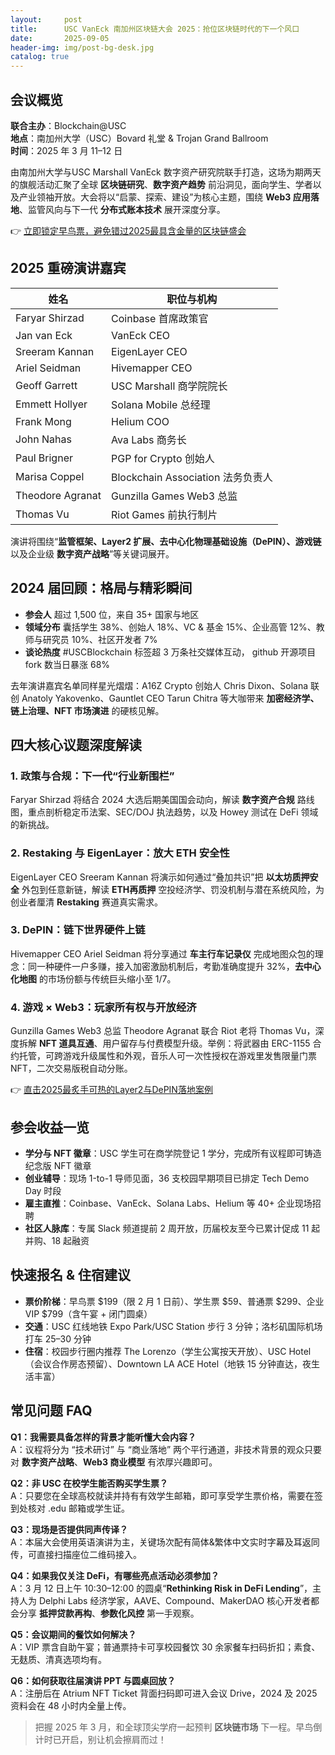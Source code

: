 ```yaml
---
layout:     post
title:      USC VanEck 南加州区块链大会 2025：抢位区块链时代的下一个风口
date:       2025-09-05
header-img: img/post-bg-desk.jpg
catalog: true
---
```


## 会议概览  
**联合主办**：Blockchain@USC  
**地点**：南加州大学（USC）Bovard 礼堂 & Trojan Grand Ballroom  
**时间**：2025 年 3 月 11–12 日  

由南加州大学与USC Marshall VanEck 数字资产研究院联手打造，这场为期两天的旗舰活动汇聚了全球 **区块链研究**、**数字资产趋势** 前沿洞见，面向学生、学者以及产业领袖开放。大会将以“启蒙、探索、建设”为核心主题，围绕 **Web3 应用落地**、监管风向与下一代 **分布式账本技术** 展开深度分享。  

👉 [立即锁定早鸟票，避免错过2025最具含金量的区块链盛会](https://okxdog.com/)  

## 2025 重磅演讲嘉宾  

| **姓名**           | **职位与机构**                       |
|--------------------|--------------------------------------|
| Faryar Shirzad     | Coinbase 首席政策官                   |
| Jan van Eck        | VanEck CEO                           |
| Sreeram Kannan     | EigenLayer CEO                       |
| Ariel Seidman      | Hivemapper CEO                       |
| Geoff Garrett      | USC Marshall 商学院院长              |
| Emmett Hollyer     | Solana Mobile 总经理                 |
| Frank Mong         | Helium COO                           |
| John Nahas         | Ava Labs 商务长                      |
| Paul Brigner       | PGP for Crypto 创始人                |
| Marisa Coppel      | Blockchain Association 法务负责人     |
| Theodore Agranat   | Gunzilla Games Web3 总监             |
| Thomas Vu          | Riot Games 前执行制片                 |

演讲将围绕“**监管框架、Layer2 扩展、去中心化物理基础设施（DePIN）、游戏链** 以及企业级 **数字资产战略**”等关键词展开。  

## 2024 届回顾：格局与精彩瞬间  
- **参会人** 超过 1,500 位，来自 35+ 国家与地区  
- **领域分布** 囊括学生 38%、创始人 18%、VC & 基金 15%、企业高管 12%、教师与研究员 10%、社区开发者 7%  
- **谈论热度** #USCBlockchain 标签超 3 万条社交媒体互动，	github 开源项目 fork 数当日暴涨 68%  

去年演讲嘉宾名单同样星光熠熠：A16Z Crypto 创始人 Chris Dixon、Solana 联创 Anatoly Yakovenko、Gauntlet CEO Tarun Chitra 等大咖带来 **加密经济学、链上治理、NFT 市场演进** 的硬核见解。  

## 四大核心议题深度解读  

### 1. 政策与合规：下一代“行业新围栏”  
Faryar Shirzad 将结合 2024 大选后期美国国会动向，解读 **数字资产合规** 路线图，重点剖析稳定币法案、SEC/DOJ 执法趋势，以及 Howey 测试在 DeFi 领域的新挑战。  

### 2. Restaking 与 EigenLayer：放大 ETH 安全性  
EigenLayer CEO Sreeram Kannan 将演示如何通过“叠加共识”把 **以太坊质押安全** 外包到任意新链，解读 **ETH再质押** 空投经济学、罚没机制与潜在系统风险，为创业者厘清 **Restaking** 赛道真实需求。  

### 3. DePIN：链下世界硬件上链  
Hivemapper CEO Ariel Seidman 将分享通过 **车主行车记录仪** 完成地图众包的理念：同一种硬件一户多赚，接入加密激励机制后，考勤准确度提升 32%，**去中心化地图** 的市场份额与传统巨头缩小至 1/7。  

### 4. 游戏 × Web3：玩家所有权与开放经济  
Gunzilla Games Web3 总监 Theodore Agranat 联合 Riot 老将 Thomas Vu，深度拆解 **NFT 道具互通**、用户留存与付费模型升级。举例：将武器由 ERC-1155 合约托管，可跨游戏升级属性和外观，音乐人可一次性授权在游戏里发售限量门票 NFT，二次交易版税自动分账。  

👉 [直击2025最炙手可热的Layer2与DePIN落地案例](https://okxdog.com/)  

## 参会收益一览  
- **学分与 NFT 徽章**：USC 学生可在商学院登记 1 学分，完成所有议程即可铸造纪念版 NFT 徽章  
- **创业辅导**：现场 1-to-1 导师见面，36 支校园早期项目已排定 Tech Demo Day 时段  
- **雇主直推**：Coinbase、VanEck、Solana Labs、Helium 等 40+ 企业现场招聘  
- **社区人脉库**：专属 Slack 频道提前 2 周开放，历届校友至今已累计促成 11 起并购、18 起融资  

## 快速报名 & 住宿建议  
- **票价阶梯**：早鸟票 $199（限 2 月 1 日前）、学生票 $59、普通票 $299、企业 VIP $799（含午宴 + 闭门圆桌）  
- **交通**：USC 红线地铁 Expo Park/USC Station 步行 3 分钟；洛杉矶国际机场打车 25–30 分钟  
- **住宿**：校园步行圈内推荐 The Lorenzo（学生公寓按天开放）、USC Hotel（会议合作房态预留）、Downtown LA ACE Hotel（地铁 15 分钟直达，夜生活丰富）  

## 常见问题 FAQ  

**Q1：我需要具备怎样的背景才能听懂大会内容？**  
A：议程将分为 “技术研讨” 与 “商业落地” 两个平行通道，非技术背景的观众只要对 **数字资产战略**、**Web3 商业模型** 有浓厚兴趣即可。  

**Q2：非 USC 在校学生能否购买学生票？**  
A：只要您在全球高校就读并持有有效学生邮箱，即可享受学生票价格，需要在签到处核对 .edu 邮箱或学生证。  

**Q3：现场是否提供同声传译？**  
A：本届大会使用英语演讲为主，关键场次配有简体&繁体中文实时字幕及耳返同传，可直接扫描座位二维码接入。  

**Q4：如果我仅关注 DeFi，有哪些亮点活动必须参加？**  
A：3 月 12 日上午 10:30–12:00 的圆桌“**Rethinking Risk in DeFi Lending**”，主持人为 Delphi Labs 经济学家，AAVE、Compound、MakerDAO 核心开发者都会分享 **抵押贷款再构**、**参数化风控** 第一手观察。  

**Q5：会议期间的餐饮如何解决？**  
A：VIP 票含自助午宴；普通票持卡可享校园餐饮 30 余家餐车扫码折扣；素食、无麸质、清真选项均有。  

**Q6：如何获取往届演讲 PPT 与圆桌回放？**  
A：注册后在 Atrium NFT Ticket 背面扫码即可进入会议 Drive，2024 及 2025 资料会在 48 小时内全量上传。  

> 把握 2025 年 3 月，和全球顶尖学府一起预判 **区块链市场** 下一程。早鸟倒计时已开启，别让机会擦肩而过！